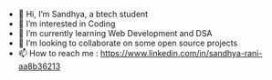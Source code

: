 - 👋 Hi, I’m Sandhya, a btech student
- 👀 I’m interested in Coding
- 🌱 I’m currently learning Web Development and DSA
- 💞️ I’m looking to collaborate on some open source projects
- 📫 How to reach me : https://www.linkedin.com/in/sandhya-rani-aa8b36213

<!---
sandhya-exe/sandhya-exe is a ✨ special ✨ repository because its `README.md` (this file) appears on your GitHub profile.
You can click the Preview link to take a look at your changes.
--->
